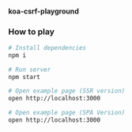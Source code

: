 #### koa-csrf-playground

### How to play

```bash
# Install dependencies
npm i

# Run server
npm start

# Open example page (SSR version)
open http://localhost:3000

# Open example page (SPA Version)
open http://localhost:3000
```
